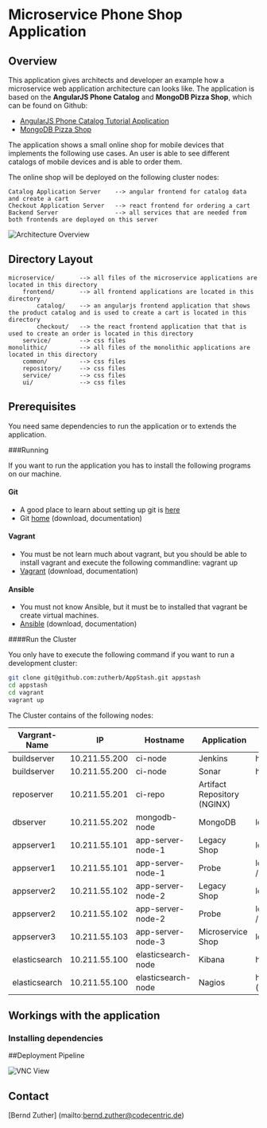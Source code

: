 # Microservice Phone Shop Application

## Overview

This application gives architects and developer an example how a microservice web application architecture can 
looks like. The application is based on the **AngularJS Phone Catalog** and **MongoDB Pizza Shop**, which can be found 
on Github: 
- [AngularJS Phone Catalog Tutorial Application](https://github.com/angular/angular-phonecat)
- [MongoDB Pizza Shop](https://github.com/comsysto/mongodb-onlineshop)

The application shows a small online shop for mobile devices that implements the following use cases. An user is able to
see different catalogs of mobile devices and is able to order them.

The online shop will be deployed on the following cluster nodes:

    Catalog Application Server    --> angular frontend for catalog data and create a cart
    Checkout Application Server   --> react frontend for ordering a cart
    Backend Server                --> all services that are needed from both frontends are deployed on this server 
    
![Architecture Overview](https://raw.githubusercontent.com/zutherb/AppStash/ci-server/external/images/deployment-diagram.png)

## Directory Layout

    microservice/       --> all files of the microservice applications are located in this directory
        frontend/       --> all frontend applications are located in this directory
            catalog/    --> an angularjs frontend application that shows the product catalog and is used to create a cart is located in this directory
            checkout/   --> the react frontend application that that is used to create an order is located in this directory
        service/        --> css files
    monolithic/         --> all files of the monolithic applications are located in this directory
        common/         --> css files
        repository/     --> css files
        service/        --> css files
        ui/             --> css files

## Prerequisites

You need same dependencies to run the application or to extends the application.

###Running 

If you want to run the application you has to install the following programs on our machine.

#### Git

- A good place to learn about setting up git is [here](https://help.github.com/articles/set-up-git)
- Git [home](http://git-scm.com/) (download, documentation)

#### Vagrant

- You must be not learn much about vagrant, but you should be able to install vagrant and execute the following 
  commandline: vagrant up
- [Vagrant](https://www.vagrantup.com/) (download, documentation)

#### Ansible

- You must not know Ansible, but it must be to installed that vagrant be create virtual machines.
- [Ansible](http://www.ansible.com/) (download, documentation)

####Run the Cluster 

You only have to execute the following command if you want to run a development cluster: 

```bash
git clone git@github.com:zutherb/AppStash.git appstash
cd appstash
cd vagrant
vagrant up
```

The Cluster contains of the following nodes:

Vargrant-Name | IP            | Hostname           | Application        | Forward
--------------|---------------|--------------------|--------------------|------------------------
buildserver   | 10.211.55.200 | ci-node            | Jenkins            |http://localhost:10000/
buildserver   | 10.211.55.200 | ci-node            | Sonar              |http://localhost:9000/
reposerver    | 10.211.55.201 | ci-repo            | Artifact Repository (NGINX) |
dbserver      | 10.211.55.202 | mongodb-node       | MongoDB            | localhost:27017
appserver1    | 10.211.55.101 | app-server-node-1  | Legacy Shop        | localhost:8080/shop/
appserver1    | 10.211.55.101 | app-server-node-1  | Probe              | localhost:8080/probe/ (admin / topsecret)
appserver2    | 10.211.55.102 | app-server-node-2  | Legacy Shop        | localhost:8081/shop/
appserver2    | 10.211.55.102 | app-server-node-2  | Probe              | localhost:8081/probe/ (admin / topsecret)
appserver3    | 10.211.55.103 | app-server-node-3  | Microservice Shop  | localhost:8082/
elasticsearch | 10.211.55.100 | elasticsearch-node | Kibana             | http://localhost:8000/
elasticsearch | 10.211.55.100 | elasticsearch-node | Nagios             | http://localhost:8000/nagios3/ (nagiosadmin / admin123)

## Workings with the application


### Installing dependencies

##Deployment Pipeline

![VNC View](https://raw.githubusercontent.com/zutherb/AppStash/ci-server/external/images/vnc-jenkins.png)

## Contact

[Bernd Zuther] (mailto:bernd.zuther@codecentric.de)

